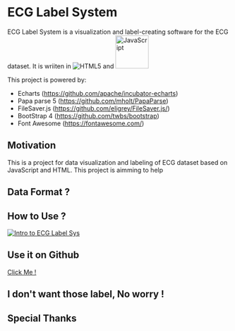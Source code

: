 # ECG Label System
ECG Label System is a visualization and label-creating software for the ECG dataset. It is wriiten in ![HTML5](https://www.w3.org/html/logo/badge/html5-badge-h-css3.png "HTML5 w/ CSS3") and <img src="https://upload.wikimedia.org/wikipedia/commons/thumb/6/6a/JavaScript-logo.png/240px-JavaScript-logo.png" width="75" alt="JavaScript" title="JavaScript">

This project is powered by:
* Echarts (https://github.com/apache/incubator-echarts)
* Papa parse 5 (https://github.com/mholt/PapaParse)
* FileSaver.js (https://github.com/eligrey/FileSaver.js/)
* BootStrap 4 (https://github.com/twbs/bootstrap)
* Font Awesome (https://fontawesome.com/)



## Motivation
This is a project for data visualization and labeling of  ECG dataset based on JavaScript and HTML. This project is aimming to help 
## Data Format ?
## How to Use ?
[![Intro to ECG Label Sys](https://img.youtube.com/vi/p2C38xatN_c/maxresdefault.jpg)](https://youtu.be/p2C38xatN_c)
## Use it on Github
[Click Me !](https://loodahu.github.io/ecg/ecg_index.html)
## I don't want those label, No worry !
## Special Thanks



